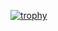 
[![trophy](https://github-profile-trophy.vercel.app/?username=tabira2382&theme=onedark&column=7
)](https://github.com/ryo-ma/github-profile-trophy)


<!--
**tabira2382/tabira2382** is a ✨ _special_ ✨ repository because its `README.md` (this file) appears on your GitHub profile.

Here are some ideas to get you started:

- 🔭 I’m currently working on ...
- 🌱 I’m currently learning ...
- 👯 I’m looking to collaborate on ...
- 🤔 I’m looking for help with ...
- 💬 Ask me about ...
- 📫 How to reach me: ...
- 😄 Pronouns: ...
- ⚡ Fun fact: ...
-->
